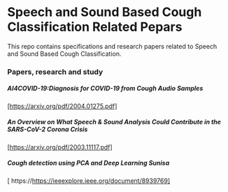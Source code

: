 # Speech and Sound Based Cough Classification Related Pepars 
This repo contains specifications and research papers related to Speech and Sound Based Cough Classification.

### Papers, research and study

##### AI4COVID-19:Diagnosis for COVID-19 from Cough Audio Samples
[https://arxiv.org/pdf/2004.01275.pdf]

##### An Overview on What Speech & Sound Analysis Could Contribute in the SARS-CoV-2 Corona Crisis
[https://arxiv.org/pdf/2003.11117.pdf]

##### Cough detection using PCA and Deep Learning Sunisa
[ https://https://ieeexplore.ieee.org/document/8939769]

